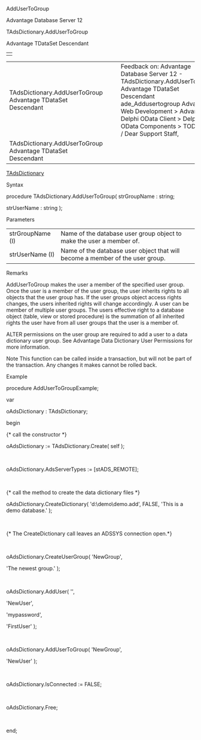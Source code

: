 AddUserToGroup




Advantage Database Server 12  

TAdsDictionary.AddUserToGroup

Advantage TDataSet Descendant

|  |
| --- |
|  |

|  |  |  |  |  |
| --- | --- | --- | --- | --- |
| TAdsDictionary.AddUserToGroup  Advantage TDataSet Descendant |  |  | Feedback on: Advantage Database Server 12 - TAdsDictionary.AddUserToGroup Advantage TDataSet Descendant ade\_Addusertogroup Advantage Web Development > Advantage Delphi OData Client > Delphi OData Components > TODataSet / Dear Support Staff, |  |
| TAdsDictionary.AddUserToGroup  Advantage TDataSet Descendant |  |  |  |  |

[TAdsDictionary](ade_tadsdictionary.htm)

Syntax

procedure TAdsDictionary.AddUserToGroup( strGroupName : string;

strUserName : string );

Parameters

|  |  |
| --- | --- |
| strGroupName (I) | Name of the database user group object to make the user a member of. |
| strUserName (I) | Name of the database user object that will become a member of the user group. |

Remarks

AddUserToGroup makes the user a member of the specified user group. Once the user is a member of the user group, the user inherits rights to all objects that the user group has. If the user groups object access rights changes, the users inherited rights will change accordingly. A user can be member of multiple user groups. The users effective right to a database object (table, view or stored procedure) is the summation of all inherited rights the user have from all user groups that the user is a member of.

ALTER permissions on the user group are required to add a user to a data dictionary user group. See Advantage Data Dictionary User Permissions for more information.

Note This function can be called inside a transaction, but will not be part of the transaction. Any changes it makes cannot be rolled back.

Example

procedure AddUserToGroupExample;

var

oAdsDictionary : TAdsDictionary;

begin

{\* call the constructor \*}

oAdsDictionary := TAdsDictionary.Create( self );

 

oAdsDictionary.AdsServerTypes := [stADS\_REMOTE];

 

{\* call the method to create the data dictionary files \*}

oAdsDictionary.CreateDictionary( 'd:\demo\demo.add', FALSE, 'This is a demo database.' );

 

{\* The CreateDictionary call leaves an ADSSYS connection open.\*}

 

oAdsDictionary.CreateUserGroup( 'NewGroup',

'The newest group.' );

 

oAdsDictionary.AddUser( '',

'NewUser',

'mypassword',

'FirstUser' );

 

oAdsDictionary.AddUserToGroup( 'NewGroup',

'NewUser' );

 

oAdsDictionary.IsConnected := FALSE;

 

oAdsDictionary.Free;

 

end;